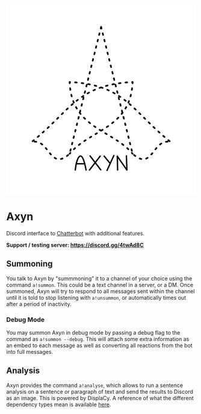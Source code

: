 ![Axyn logo](axyn.png)

# Axyn

Discord interface to [Chatterbot](https://github.com/gunthercox/ChatterBot) with additional features.

**Support / testing server: https://discord.gg/4twAd8C**

## Summoning

You talk to Axyn by "summmoning" it to a channel of your choice using the command `a!summon`. This could be a text channel in a server, or a DM. Once summoned,  Axyn will try to respond to all messages sent within the channel until it is told to stop listening with `a!unsummon`, or automatically times out after a period of inactivity.

### Debug Mode

You may summon Axyn in debug mode by passing a debug flag to the command as `a!summon --debug`. This will attach some extra information as an embed to each message as well as converting all reactions from the bot into full messages.

## Analysis

Axyn provides the command `a!analyse`, which allows to run a sentence analysis on a sentence or paragraph of text and send the results to Discord as an image. This is powered by DisplaCy. A reference of what the different dependency types mean is available [here](https://spacy.io/api/annotation#dependency-parsing-english).
